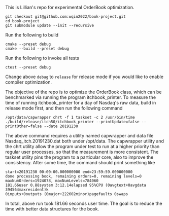 

This is Lillian's repo for experimental OrderBook optimization.

```
git checkout git@github.com:wqin2022/book-project.git
cd book-project
git submodule update --init --recursive
```

Run the following to build
```
cmake --preset debug
cmake --build --preset debug
```

Run the following to invoke all tests
```
ctest --preset debug
```

Change above `debug` to `release` for release mode if you would like to enable compiler optimization.

The objective of the repo is to optimize the OrderBook class, which can be benchmarked via running the program itchbook_printer.
To measure the time of running itchbook_printer for a day of Nasdaq's raw data, build in release mode first, and then run the following command
```
/opt/data/capwrapper chrt -f 1 taskset -c 2 /usr/bin/time ./build/release/itch50/itchbook_printer --printUpdate=false --printOther=false --date 20191230
```
The above command requires a utility named capwrapper and data file Nasdaq_itch.20191230.dat both under /opt/data.  The capwrapper utility and
the chrt utility allow the program under test to run at a higher priority than regular user processes, so that the measurement is more consistent.
The taskset utility pins the program to a particular core, also to improve the consistency.
After some time, the command should print something like
```
start=20191230 00:00:00.000000000 end=23:59:59.000000000
done processing book, remaining orders=0, remaining levels=0
maxNumOrders=1924078, maxNumLevels=784060
181.66user 0.88system 3:12.14elapsed 95%CPU (0avgtext+0avgdata 394564maxresident)k
0inputs+0outputs (0major+222602minor)pagefaults 0swaps
```

In total, above run took 181.66 seconds user time.  The goal is to reduce the time with better data structures for the book.
